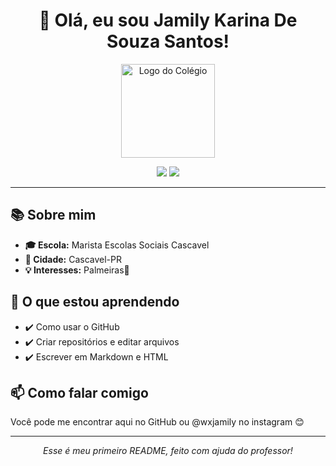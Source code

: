 <h1 align="center">👋 Olá, eu sou Jamily Karina De Souza Santos!</h1>

<!-- Logo do colegio --->
<p align="center">
  <img src="https://link-da-logo-da-escola.com/logo.png" alt="Logo do Colégio" width="150"/>
</p>

<p align="center">
  <img src="https://img.shields.io/badge/Estudante-do%20Ensino%20Médio-blue" />
  <img src="https://img.shields.io/badge/Aprendendo-GitHub-orange" />
</p>

<hr>

<h2>📚 Sobre mim</h2>

<ul>
  <li><strong>🎓 Escola:</strong> Marista Escolas Sociais Cascavel</li>
  <li><strong>📍 Cidade:</strong> Cascavel-PR</li>
  <li><strong>💡 Interesses:</strong> Palmeiras💚</li>
</ul>

<h2>🚀 O que estou aprendendo</h2>

<ul>
  <li>✔️ Como usar o GitHub</li>
  <li>✔️ Criar repositórios e editar arquivos</li>
  <li>✔️ Escrever em Markdown e HTML</li>
</ul>

<h2>📫 Como falar comigo</h2>

<p>Você pode me encontrar aqui no GitHub ou @wxjamily no instagram 😊</p>

<hr>

<p align="center">
  <em>Esse é meu primeiro README, feito com ajuda do professor!</em>
</p>
